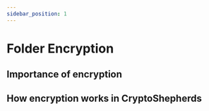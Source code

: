 ```yaml
---
sidebar_position: 1
---
```


# Folder Encryption

## Importance of encryption

## How encryption works in CryptoShepherds
